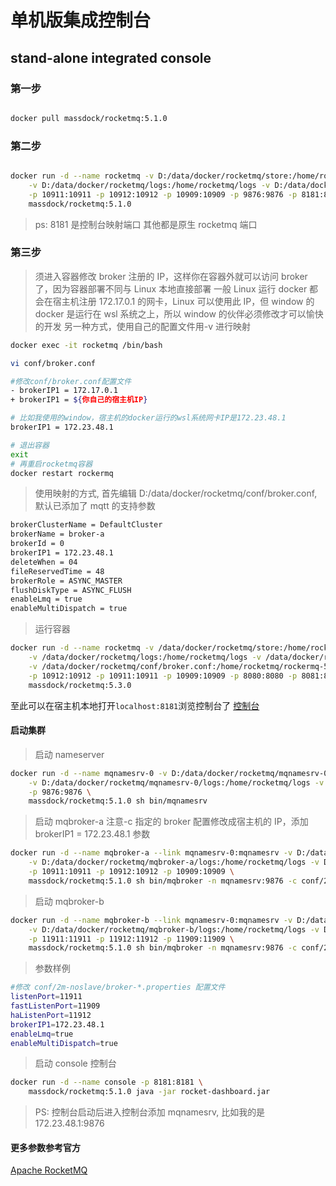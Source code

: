 # 单机版集成控制台

## stand-alone integrated console

### **第一步**

```sh

docker pull massdock/rocketmq:5.1.0

```

### **第二步**

```sh

docker run -d --name rocketmq -v D:/data/docker/rocketmq/store:/home/rocketmq/store \
    -v D:/data/docker/rocketmq/logs:/home/rocketmq/logs -v D:/data/docker/rocketmq/conf:/home/rocketmq/conf \
    -p 10911:10911 -p 10912:10912 -p 10909:10909 -p 9876:9876 -p 8181:8181 \
    massdock/rocketmq:5.1.0

```

> ps: 8181 是控制台映射端口 其他都是原生 rocketmq 端口

### **第三步**

> 须进入容器修改 broker 注册的 IP，这样你在容器外就可以访问 broker 了，因为容器部署不同与 Linux 本地直接部署
> 一般 Linux 运行 docker 都会在宿主机注册 172.17.0.1 的网卡，Linux 可以使用此 IP，但 window 的 docker 是运行在 wsl 系统之上，所以 window 的伙伴必须修改才可以愉快的开发
> 另一种方式，使用自己的配置文件用-v 进行映射

```sh
docker exec -it rocketmq /bin/bash

vi conf/broker.conf

#修改conf/broker.conf配置文件
- brokerIP1 = 172.17.0.1
+ brokerIP1 = ${你自己的宿主机IP}

# 比如我使用的window，宿主机的docker运行的wsl系统网卡IP是172.23.48.1
brokerIP1 = 172.23.48.1

# 退出容器
exit
# 再重启rocketmq容器
docker restart rockermq

```

> 使用映射的方式, 首先编辑 D:/data/docker/rocketmq/conf/broker.conf, 默认已添加了 mqtt 的支持参数

```sh
brokerClusterName = DefaultCluster
brokerName = broker-a
brokerId = 0
brokerIP1 = 172.23.48.1
deleteWhen = 04
fileReservedTime = 48
brokerRole = ASYNC_MASTER
flushDiskType = ASYNC_FLUSH
enableLmq = true
enableMultiDispatch = true
```

> 运行容器

```sh
docker run -d --name rocketmq -v /data/docker/rocketmq/store:/home/rocketmq/store \
    -v /data/docker/rocketmq/logs:/home/rocketmq/logs -v /data/docker/rocketmq/conf:/home/rocketmq/conf \
    -v /data/docker/rocketmq/conf/broker.conf:/home/rocketmq/rockermq-5.1.0/conf/broker.conf \
    -p 10912:10912 -p 10911:10911 -p 10909:10909 -p 8080:8080 -p 8081:8081 -p 9876:9876 -p 1883:1883 -p 8883:8883 -p 8181:8181 \
    massdock/rocketmq:5.3.0
```

至此可以在宿主机本地打开`localhost:8181`浏览控制台了
[控制台](http://localhost:8181)

#### 启动集群

> 启动 nameserver

```sh
docker run -d --name mqnamesrv-0 -v D:/data/docker/rocketmq/mqnamesrv-0/store:/home/rocketmq/store \
    -v D:/data/docker/rocketmq/mqnamesrv-0/logs:/home/rocketmq/logs -v D:/data/docker/rocketmq/mqnamesrv-0/conf:/home/rocketmq/conf \
    -p 9876:9876 \
    massdock/rocketmq:5.1.0 sh bin/mqnamesrv
```

> 启动 mqbroker-a
> 注意-c 指定的 broker 配置修改成宿主机的 IP，添加 brokerIP1 = 172.23.48.1 参数

```sh
docker run -d --name mqbroker-a --link mqnamesrv-0:mqnamesrv -v D:/data/docker/rocketmq/mqbroker-a/store:/home/rocketmq/store \
    -v D:/data/docker/rocketmq/mqbroker-a/logs:/home/rocketmq/logs -v D:/data/docker/rocketmq/mqbroker-a/conf:/home/rocketmq/conf \
    -p 10911:10911 -p 10912:10912 -p 10909:10909 \
    massdock/rocketmq:5.1.0 sh bin/mqbroker -n mqnamesrv:9876 -c conf/2m-noslave/broker-a.properties --enable-proxy
```

> 启动 mqbroker-b

```sh
docker run -d --name mqbroker-b --link mqnamesrv-0:mqnamesrv -v D:/data/docker/rocketmq/mqbroker-b/store:/home/rocketmq/store \
    -v D:/data/docker/rocketmq/mqbroker-b/logs:/home/rocketmq/logs -v D:/data/docker/rocketmq/mqbroker-b/conf:/home/rocketmq/conf \
    -p 11911:11911 -p 11912:11912 -p 11909:11909 \
    massdock/rocketmq:5.1.0 sh bin/mqbroker -n mqnamesrv:9876 -c conf/2m-noslave/broker-b.properties --enable-proxy
```

> 参数样例

```sh
#修改 conf/2m-noslave/broker-*.properties 配置文件
listenPort=11911
fastListenPort=11909
haListenPort=11912
brokerIP1=172.23.48.1
enableLmq=true
enableMultiDispatch=true
```

> 启动 console 控制台

```sh
docker run -d --name console -p 8181:8181 \
    massdock/rocketmq:5.1.0 java -jar rocket-dashboard.jar
```

> PS: 控制台启动后进入控制台添加 mqnamesrv, 比如我的是 172.23.48.1:9876

#### 更多参数参考官方

[Apache RocketMQ](https://rocketmq.apache.org/zh/docs/bestPractice/01bestpractice)
